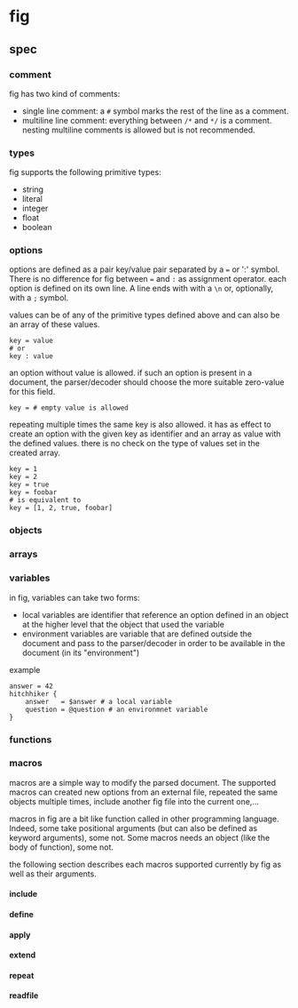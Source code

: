 # fig

## spec

### comment

fig has two kind of comments:

* single line comment: a `#` symbol marks the rest of the line as a comment.
* multiline line comment: everything between `/*` and `*/` is a comment. nesting multiline comments is allowed but is not recommended.

### types

fig supports the following primitive types:

* string
* literal
* integer
* float
* boolean

### options

options are defined as a pair  key/value pair separated by a `=` or ':' symbol. There is no difference for fig between `=` and `:` as assignment operator. each option is defined on its own line. A line ends with with a `\n` or, optionally, with a `;` symbol.

values can be of any of the primitive types defined above and can also be an array of these values.

```
key = value
# or
key : value
```

an option without value is allowed. if such an option is present in a document, the parser/decoder should choose the more suitable zero-value for this field.

```
key = # empty value is allowed
```

repeating multiple times the same key is also allowed. it has as effect to create an option with the given key as identifier and an array as value with the defined values. there is no check on the type of values set in the created array.

```
key = 1
key = 2
key = true
key = foobar
# is equivalent to
key = [1, 2, true, foobar]
```

### objects

### arrays

### variables

in fig, variables can take two forms:

* local variables are identifier that reference an option defined in an object at the higher level that the object that used the variable
* environment variables are variable that are defined outside the document and pass to the parser/decoder in order to be available in the document (in its "environment")

example
```
answer = 42
hitchhiker {
    answer   = $answer # a local variable
    question = @question # an environmnet variable
}
```

### functions

### macros

macros are a simple way to modify the parsed document. The supported macros can created new options from an external file, repeated the same objects multiple times, include another fig file into the current one,...

macros in fig are a bit like function called in other programming language. Indeed, some take positional arguments (but can also be defined as keyword arguments), some not. Some macros needs an object (like the body of function), some not.

the following section describes each macros supported currently by fig as well as their arguments.

#### include

#### define

#### apply

#### extend

#### repeat

#### readfile
